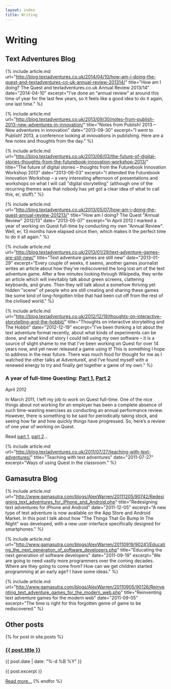 ```yaml
---
layout: index
title: Writing
---
```


# Writing

<!-- {% include article.md url="" title="" date="2011-01-01" excerpt="" %} -->

## Text Adventures Blog

{% include article.md url="http://blog.textadventures.co.uk/2014/04/10/how-am-i-doing-the-quest-and-textadventures-co-uk-annual-review-201314/" title="How am I doing? The Quest and textadventures.co.uk Annual Review 2013/14" date="2014-04-10" excerpt="I’ve done an “annual review” at around this time of year for the last few years, so it feels like a good idea to do it again, one last time." %}

{% include article.md url="http://blog.textadventures.co.uk/2013/09/30/notes-from-publish-2013-new-adventures-in-innovation/" title="Notes from Publish! 2013 – New adventures in innovation" date="2013-09-30" excerpt="I went to Publish! 2013, a conference looking at innovations in publishing. Here are a few notes and thoughts from the day." %}

{% include article.md url="http://blog.textadventures.co.uk/2013/06/03/the-future-of-digital-stories-thoughts-from-the-futurebook-innovation-workshop-2013/" title="The future of digital stories – thoughts from the Futurebook Innovation Workshop 2013" date="2013-06-03" excerpt="I attended the Futurebook Innovation Workshop – a very interesting afternoon of presentations and workshops on what I will call \"digital storytelling\" (although one of the recurring themes was that nobody has yet got a clear idea of what to call this, er, stuff)." %}

{% include article.md url="http://blog.textadventures.co.uk/2013/05/07/how-am-i-doing-the-quest-annual-review-201213/" title="How am I doing? The Quest \"Annual Review\" 2012/13" date="2013-05-07" excerpt="In April 2012 I marked a year of working on Quest full-time by conducting my own \"Annual Review\". Well, er, 13 months have elapsed since then, which makes it the perfect time to do it all again." %}

{% include article.md url="http://blog.textadventures.co.uk/2013/01/29/text-adventure-games-are-still-new/" title="Text adventure games are still new" date="2013-01-29" excerpt="Every couple of weeks, it seems, another games journalist writes an article about how they’ve rediscovered the long lost art of the text adventure game. After a few minutes looking through Wikipedia, they write an article which will inevitably talk about green screens, clattering keyboards, and grues. Then they will talk about a somehow thriving yet hidden \"scene\" of people who are still creating and sharing these games like some kind of long-forgotten tribe that had been cut off from the rest of the civilised world." %}

{% include article.md url="http://blog.textadventures.co.uk/2012/12/19/thoughts-on-interactive-storytelling-and-the-hobbit/" title="Thoughts on interactive storytelling and The Hobbit" date="2012-12-19" excerpt="I’ve been thinking a lot about the text adventure format recently, about what kinds of experiments can be done, and what kind of story I could tell using my own software – it is a source of slight shame to me that I’ve been working on Quest for over 14 years now, and yet never released a game using it! This is something I hope to address in the near future. There was much food for thought for me as I watched the other talks at AdventureX, and I’ve found myself with a renewed energy to try and finally get together a game of my own." %}

### A year of full-time Questing: [Part 1](http://blog.textadventures.co.uk/2012/04/03/a-year-of-full-time-questing-part-1/), [Part 2](http://blog.textadventures.co.uk/2012/04/04/a-year-of-full-time-questing-part-2-the-appraisal/)

<div class="date">
	April 2012
</div>

In March 2011, I left my job to work on Quest full-time. One of the nice things about not working for an employer has been a complete absence of such time-wasting exercises as conducting an annual performance review. However, there is something to be said for periodically taking stock, and seeing how far and how quickly things have progressed. So, here’s a review of one year of working on Quest.

Read [part 1](http://blog.textadventures.co.uk/2012/04/03/a-year-of-full-time-questing-part-1/), [part 2](http://blog.textadventures.co.uk/2012/04/04/a-year-of-full-time-questing-part-2-the-appraisal/)...

{% include article.md url="http://blog.textadventures.co.uk/2011/07/27/teaching-with-text-adventures/" title="Teaching with text adventures" date="2011-07-27" excerpt="Ways of using Quest in the classroom." %}

## Gamasutra Blog

{% include article.md url="http://www.gamasutra.com/blogs/AlexWarren/20111205/90742/Redesigning_text_adventures_for_iPhone_and_Android.php" title="Redesigning text adventures for iPhone and Android" date="2011-12-05" excerpt="A new type of text adventure is now available on the App Store and Android Market. In this post I talk about how \"The Things That Go Bump In The Night\" was developed, with a new user interface specifically designed for smartphones." %}

{% include article.md url="http://www.gamasutra.com/blogs/AlexWarren/20110919/90241/Educating_the_next_generation_of_software_developers.php" title="Educating the next generation of software developers" date="2011-09-19" excerpt="We are going to need vastly more programmers over the coming decades. Where are they going to come from? How can we get children started programming at an early age? I have some ideas." %}

{% include article.md url="http://www.gamasutra.com/blogs/AlexWarren/20110905/90126/Reinventing_text_adventure_games_for_the_modern_web.php" title="Reinventing text adventure games for the modern web" date="2011-09-05" excerpt="The time is right for this forgotten genre of game to be rediscovered." %}

## Other posts

{% for post in site.posts %}
### <a href="{{ post.url }}">{{ post.title }}</a>

<div class="date">
{{ post.date | date: "%-d %B %Y" }}
</div>

{{ post.excerpt }}

<a href="{{ post.url }}">Read more...</a>
{% endfor %}